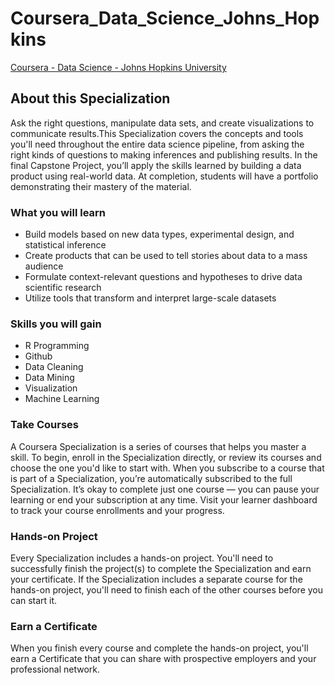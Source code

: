 # Coursera_Data_Science_Johns_Hopkins
[Coursera - Data Science - Johns Hopkins University](https://www.coursera.org/specializations/jhu-data-science)

## About this Specialization
Ask the right questions, manipulate data sets, and create visualizations to communicate results.This Specialization covers
the concepts and tools you'll need throughout the entire data science pipeline, from asking the right kinds of questions to
making inferences and publishing results. In the final Capstone Project, you’ll apply the skills learned by building a data
product using real-world data. At completion, students will have a portfolio demonstrating their mastery of the material.

### What you will learn
* Build models based on new data types, experimental design, and statistical inference
* Create products that can be used to tell stories about data to a mass audience
* Formulate context-relevant questions and hypotheses to drive data scientific research
* Utilize tools that transform and interpret large-scale datasets

### Skills you will gain
* R Programming
* Github
* Data Cleaning
* Data Mining
* Visualization
* Machine Learning

### Take Courses
A Coursera Specialization is a series of courses that helps you master a skill. To begin, enroll in the Specialization directly, or review its courses and choose the one you'd like to start with. When you subscribe to a course that is part of a Specialization, you’re automatically subscribed to the full Specialization. It’s okay to complete just one course — you can pause your learning or end your subscription at any time. Visit your learner dashboard to track your course enrollments and your progress.

### Hands-on Project
Every Specialization includes a hands-on project. You'll need to successfully finish the project(s) to complete the Specialization and earn your certificate. If the Specialization includes a separate course for the hands-on project, you'll need to finish each of the other courses before you can start it.

### Earn a Certificate
When you finish every course and complete the hands-on project, you'll earn a Certificate that you can share with prospective employers and your professional network.
